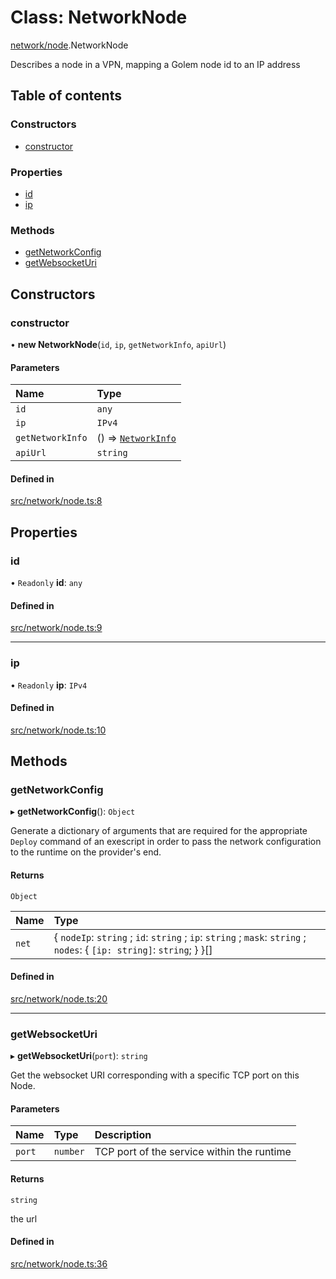 # Class: NetworkNode

[network/node](../modules/network_node).NetworkNode

Describes a node in a VPN, mapping a Golem node id to an IP address

## Table of contents

### Constructors

- [constructor](network_node.NetworkNode#constructor)

### Properties

- [id](network_node.NetworkNode#id)
- [ip](network_node.NetworkNode#ip)

### Methods

- [getNetworkConfig](network_node.NetworkNode#getnetworkconfig)
- [getWebsocketUri](network_node.NetworkNode#getwebsocketuri)

## Constructors

### constructor

• **new NetworkNode**(`id`, `ip`, `getNetworkInfo`, `apiUrl`)

#### Parameters

| Name | Type |
| :------ | :------ |
| `id` | `any` |
| `ip` | `IPv4` |
| `getNetworkInfo` | () => [`NetworkInfo`](../interfaces/network_network.NetworkInfo) |
| `apiUrl` | `string` |

#### Defined in

[src/network/node.ts:8](https://github.com/golemfactory/golem-js/blob/491c0c9/src/network/node.ts#L8)

## Properties

### id

• `Readonly` **id**: `any`

#### Defined in

[src/network/node.ts:9](https://github.com/golemfactory/golem-js/blob/491c0c9/src/network/node.ts#L9)

___

### ip

• `Readonly` **ip**: `IPv4`

#### Defined in

[src/network/node.ts:10](https://github.com/golemfactory/golem-js/blob/491c0c9/src/network/node.ts#L10)

## Methods

### getNetworkConfig

▸ **getNetworkConfig**(): `Object`

Generate a dictionary of arguments that are required for the appropriate
`Deploy` command of an exescript in order to pass the network configuration to the runtime
on the provider's end.

#### Returns

`Object`

| Name | Type |
| :------ | :------ |
| `net` | { `nodeIp`: `string` ; `id`: `string` ; `ip`: `string` ; `mask`: `string` ; `nodes`: { `[ip: string]`: `string`;  }  }[] |

#### Defined in

[src/network/node.ts:20](https://github.com/golemfactory/golem-js/blob/491c0c9/src/network/node.ts#L20)

___

### getWebsocketUri

▸ **getWebsocketUri**(`port`): `string`

Get the websocket URI corresponding with a specific TCP port on this Node.

#### Parameters

| Name | Type | Description |
| :------ | :------ | :------ |
| `port` | `number` | TCP port of the service within the runtime |

#### Returns

`string`

the url

#### Defined in

[src/network/node.ts:36](https://github.com/golemfactory/golem-js/blob/491c0c9/src/network/node.ts#L36)
